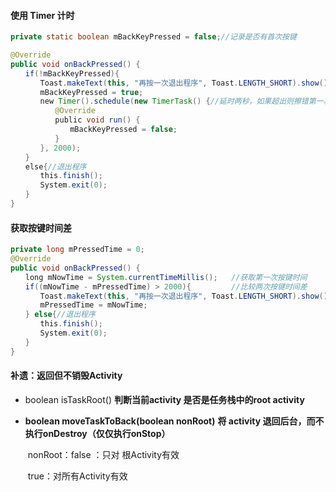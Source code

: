 #### 使用 Timer 计时

```java
private static boolean mBackKeyPressed = false;//记录是否有首次按键

@Override
public void onBackPressed() {
　　if(!mBackKeyPressed){
　　　　Toast.makeText(this, "再按一次退出程序", Toast.LENGTH_SHORT).show();
　　　　mBackKeyPressed = true;
　　　　new Timer().schedule(new TimerTask() {//延时两秒，如果超出则擦错第一次按键记录
　　　　　　@Override
　　　　　　public void run() {
　　　　　　　　mBackKeyPressed = false;
　　　　　　}
　　　　}, 2000);
　　}
　　else{//退出程序
　　　　this.finish();
　　　　System.exit(0);
　　}
}
```



#### 获取按键时间差

```java
private long mPressedTime = 0;
@Override
public void onBackPressed() {
　　long mNowTime = System.currentTimeMillis();   //获取第一次按键时间
　　if((mNowTime - mPressedTime) > 2000){         //比较两次按键时间差
　　　　Toast.makeText(this, "再按一次退出程序", Toast.LENGTH_SHORT).show();
　　　　mPressedTime = mNowTime;
　　} else{//退出程序
　　　　this.finish();
　　　　System.exit(0);
　　}
}
```



#### 补遗：返回但不销毁Activity

- boolean  isTaskRoot()  **判断当前activity 是否是任务栈中的root activity**

- **boolean moveTaskToBack(boolean nonRoot)**  **将 activity 退回后台，而不执行onDestroy（仅仅执行onStop）**

    ​	nonRoot：false ：只对 根Activity有效

    ​			    true：对所有Activity有效
